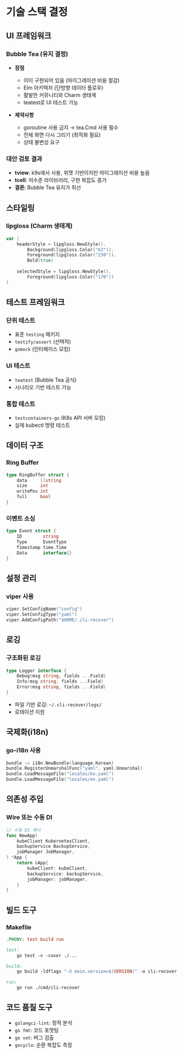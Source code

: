 # 기술 스택 결정

## UI 프레임워크
### Bubble Tea (유지 결정)
- **장점**
  - 이미 구현되어 있음 (마이그레이션 비용 절감)
  - Elm 아키텍처 (단방향 데이터 플로우)
  - 활발한 커뮤니티와 Charm 생태계
  - teatest로 UI 테스트 가능
  
- **제약사항**
  - goroutine 사용 금지 → tea.Cmd 사용 필수
  - 전체 화면 다시 그리기 (최적화 필요)
  - 상태 불변성 요구

### 대안 검토 결과
- **tview**: k9s에서 사용, 위젯 기반이지만 마이그레이션 비용 높음
- **tcell**: 저수준 라이브러리, 구현 복잡도 증가
- **결론**: Bubble Tea 유지가 최선

## 스타일링
### lipgloss (Charm 생태계)
```go
var (
    headerStyle = lipgloss.NewStyle().
        Background(lipgloss.Color("62")).
        Foreground(lipgloss.Color("230")).
        Bold(true)
        
    selectedStyle = lipgloss.NewStyle().
        Foreground(lipgloss.Color("170"))
)
```

## 테스트 프레임워크
### 단위 테스트
- 표준 `testing` 패키지
- `testify/assert` (선택적)
- `gomock` (인터페이스 모킹)

### UI 테스트
- `teatest` (Bubble Tea 공식)
- 시나리오 기반 테스트 가능

### 통합 테스트
- `testcontainers-go` (K8s API 서버 모킹)
- 실제 kubectl 명령 테스트

## 데이터 구조
### Ring Buffer
```go
type RingBuffer struct {
    data     []string
    size     int
    writePos int
    full     bool
}
```

### 이벤트 소싱
```go
type Event struct {
    ID        string
    Type      EventType
    Timestamp time.Time
    Data      interface{}
}
```

## 설정 관리
### viper 사용
```go
viper.SetConfigName("config")
viper.SetConfigType("yaml")
viper.AddConfigPath("$HOME/.cli-recover")
```

## 로깅
### 구조화된 로깅
```go
type Logger interface {
    Debug(msg string, fields ...Field)
    Info(msg string, fields ...Field)
    Error(msg string, fields ...Field)
}
```
- 파일 기반 로깅: `~/.cli-recover/logs/`
- 로테이션 지원

## 국제화(i18n)
### go-i18n 사용
```go
bundle := i18n.NewBundle(language.Korean)
bundle.RegisterUnmarshalFunc("yaml", yaml.Unmarshal)
bundle.LoadMessageFile("locales/ko.yaml")
bundle.LoadMessageFile("locales/en.yaml")
```

## 의존성 주입
### Wire 또는 수동 DI
```go
// 수동 DI 예시
func NewApp(
    kubeClient KubernetesClient,
    backupService BackupService,
    jobManager JobManager,
) *App {
    return &App{
        kubeClient: kubeClient,
        backupService: backupService,
        jobManager: jobManager,
    }
}
```

## 빌드 도구
### Makefile
```makefile
.PHONY: test build run

test:
    go test -v -cover ./...

build:
    go build -ldflags "-X main.version=$(VERSION)" -o cli-recover

run:
    go run ./cmd/cli-recover
```

## 코드 품질 도구
- `golangci-lint`: 정적 분석
- `go fmt`: 코드 포맷팅
- `go vet`: 버그 검출
- `gocyclo`: 순환 복잡도 측정
